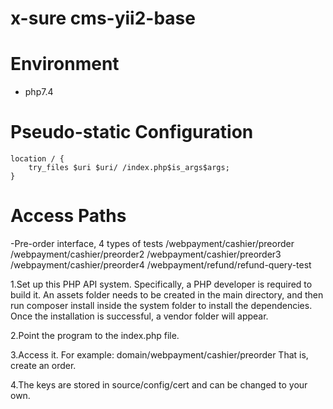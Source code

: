 # x-sure cms-yii2-base

# Environment
* php7.4

# Pseudo-static Configuration
```
location / {
    try_files $uri $uri/ /index.php$is_args$args;
}
```

# Access Paths

-Pre-order interface, 4 types of tests
/webpayment/cashier/preorder
/webpayment/cashier/preorder2
/webpayment/cashier/preorder3
/webpayment/cashier/preorder4
/webpayment/refund/refund-query-test 


1.Set up this PHP API system.
Specifically, a PHP developer is required to build it. An assets folder needs to be created in the main directory, and then run composer install inside the system folder to install the dependencies.
Once the installation is successful, a vendor folder will appear.

2.Point the program to the index.php file.

3.Access it.
For example: domain/webpayment/cashier/preorder
That is, create an order.

4.The keys are stored in source/config/cert and can be changed to your own.
